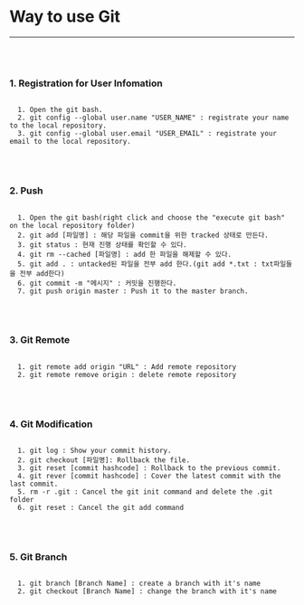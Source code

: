 <h1>Way to use Git</h1><hr>
<br><br>

<h3>1. Registration for User Infomation</h3>
<pre>
<code>
  1. Open the git bash.
  2. git config --global user.name "USER_NAME" : registrate your name to the local repository.
  3. git config --global user.email "USER_EMAIL" : registrate your email to the local repository.
</code>
</pre>
<br>

<h3>2. Push</h3>
<pre>
<code>
  1. Open the git bash(right click and choose the "execute git bash" on the local repository folder)
  2. git add [파일명] : 해당 파일을 commit을 위한 tracked 상태로 만든다.
  3. git status : 현재 진행 상태를 확인할 수 있다.
  4. git rm --cached [파일명] : add 한 파일을 해제할 수 있다.
  5. git add . : untacked된 파일을 전부 add 한다.(git add *.txt : txt파일들을 전부 add한다)
  6. git commit -m "메시지" : 커밋을 진행한다.
  7. git push origin master : Push it to the master branch.
</code>
</pre>
<br>

<h3>3. Git Remote</h3>
<pre>
<code>
  1. git remote add origin "URL" : Add remote repository
  2. git remote remove origin : delete remote repository
</code>
</pre>
<br>

<h3>4. Git Modification</h3>
<pre>
<code>
  1. git log : Show your commit history.
  2. git checkout [파일명]: Rollback the file.
  3. git reset [commit hashcode] : Rollback to the previous commit.
  4. git rever [commit hashcode] : Cover the latest commit with the last commit.
  5. rm -r .git : Cancel the git init command and delete the .git folder
  6. git reset : Cancel the git add command
</code>
</pre>
<br>

<h3>5. Git Branch</h3>
<pre>
<code>
  1. git branch [Branch Name] : create a branch with it's name
  2. git checkout [Branch Name] : change the branch with it's name
</code>
</pre>
<br>
